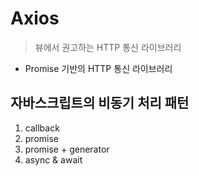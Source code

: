 # Axios

> 뷰에서 권고하는 HTTP 통신 라이브러리

- Promise 기반의 HTTP 통신 라이브러리

## 자바스크립트의 비동기 처리 패턴

1.  callback
2.  promise
3.  promise + generator
4.  async & await

